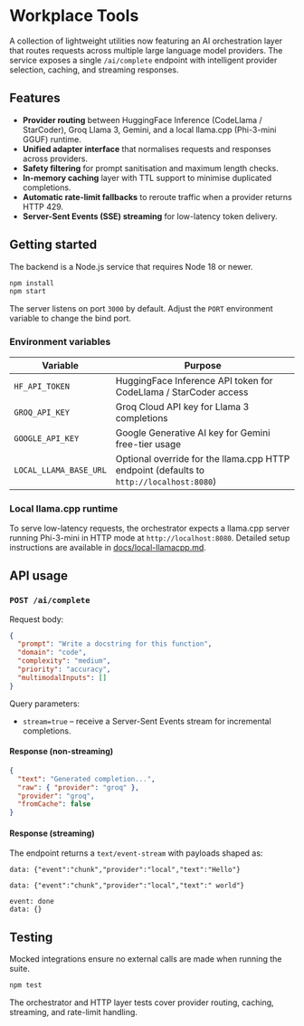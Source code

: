 # Workplace Tools

A collection of lightweight utilities now featuring an AI orchestration layer that routes requests across multiple large language model providers. The service exposes a single `/ai/complete` endpoint with intelligent provider selection, caching, and streaming responses.

## Features

- **Provider routing** between HuggingFace Inference (CodeLlama / StarCoder), Groq Llama 3, Gemini, and a local llama.cpp (Phi-3-mini GGUF) runtime.
- **Unified adapter interface** that normalises requests and responses across providers.
- **Safety filtering** for prompt sanitisation and maximum length checks.
- **In-memory caching** layer with TTL support to minimise duplicated completions.
- **Automatic rate-limit fallbacks** to reroute traffic when a provider returns HTTP 429.
- **Server-Sent Events (SSE) streaming** for low-latency token delivery.

## Getting started

The backend is a Node.js service that requires Node 18 or newer.

```bash
npm install
npm start
```

The server listens on port `3000` by default. Adjust the `PORT` environment variable to change the bind port.

### Environment variables

| Variable | Purpose |
| --- | --- |
| `HF_API_TOKEN` | HuggingFace Inference API token for CodeLlama / StarCoder access |
| `GROQ_API_KEY` | Groq Cloud API key for Llama 3 completions |
| `GOOGLE_API_KEY` | Google Generative AI key for Gemini free-tier usage |
| `LOCAL_LLAMA_BASE_URL` | Optional override for the llama.cpp HTTP endpoint (defaults to `http://localhost:8080`) |

### Local llama.cpp runtime

To serve low-latency requests, the orchestrator expects a llama.cpp server running Phi-3-mini in HTTP mode at `http://localhost:8080`. Detailed setup instructions are available in [docs/local-llamacpp.md](docs/local-llamacpp.md).

## API usage

### `POST /ai/complete`

Request body:

```json
{
  "prompt": "Write a docstring for this function",
  "domain": "code",
  "complexity": "medium",
  "priority": "accuracy",
  "multimodalInputs": []
}
```

Query parameters:

- `stream=true` – receive a Server-Sent Events stream for incremental completions.

#### Response (non-streaming)

```json
{
  "text": "Generated completion...",
  "raw": { "provider": "groq" },
  "provider": "groq",
  "fromCache": false
}
```

#### Response (streaming)

The endpoint returns a `text/event-stream` with payloads shaped as:

```
data: {"event":"chunk","provider":"local","text":"Hello"}

data: {"event":"chunk","provider":"local","text":" world"}

event: done
data: {}
```

## Testing

Mocked integrations ensure no external calls are made when running the suite.

```bash
npm test
```

The orchestrator and HTTP layer tests cover provider routing, caching, streaming, and rate-limit handling.
